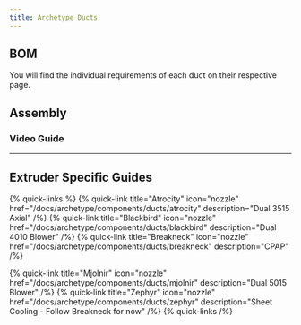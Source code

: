 ```yaml
---
title: Archetype Ducts
---
```


## BOM
You will find the individual requirements of each duct on their respective page.

## Assembly

### Video Guide

---

## Extruder Specific Guides

{% quick-links %}
{% quick-link title="Atrocity" icon="nozzle" href="/docs/archetype/components/ducts/atrocity" description="Dual 3515 Axial" /%}
{% quick-link title="Blackbird" icon="nozzle" href="/docs/archetype/components/ducts/blackbird" description="Dual 4010 Blower" /%}
{% quick-link title="Breakneck" icon="nozzle" href="/docs/archetype/components/ducts/breakneck" description="CPAP" /%}
<!-- {% quick-link title="Mantis" icon="nozzle" href="/docs/archetype//components/ducts/mantis" description="Sheet Cooling" /%} -->
{% quick-link title="Mjolnir" icon="nozzle" href="/docs/archetype/components/ducts/mjolnir" description="Dual 5015 Blower" /%}
{% quick-link title="Zephyr" icon="nozzle" href="/docs/archetype/components/ducts/zephyr" description="Sheet Cooling - Follow Breakneck for now" /%}
{% quick-links /%}